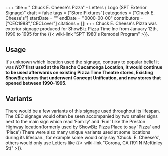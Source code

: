 +++
title = "'Chuck E. Cheese's Pizza' - Letters / Logo (SPT Exterior Signage)"
draft = false
tags = ["Store Fixtures"]
categories = ["Chuck E. Cheese's"]
startDate = ""
endDate = "0000-00-00"
contributors = ["CEC1988","CECLover"]
citations = []
+++
Chuck E. Cheese's Pizza was exterior signage produced for ShowBiz Pizza Time Inc from January 12th, 1990 to 1995 for the {{< wiki-link "SPT 1980's Remodel Program" >}}.

## Usage

It's unknown which location used the signage, contrary to popular belief it was ***NOT* first used at the Rancho Cucamonga Location, It would continue to be used afterwards on existing Pizza Time Theatre stores, Existing ShowBiz stores that underwent Concept Unification, and new stores that opened between 1990-1995.**

## Variants

There would be a few variants of this signage used throughout its lifespan.
The CEC signage would often be seen accompanied by two smaller signs next to the main sign which read 'Family' and 'Fun' Like the Preston Highway location(formerly used by ShowBiz Pizza Place to say 'Pizza' and 'Place') There were also many unique variants used at some locations during its lifespan., for example some would only say 'Chuck. E. Cheese's', others would only use Letters like {{< wiki-link "Corona, CA (191 N McKinley St)" >}}.
